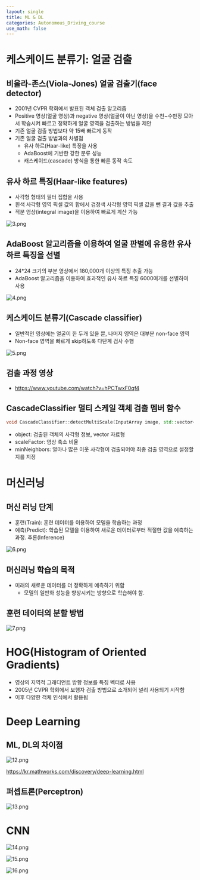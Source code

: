```yaml
---
layout: single
title: ML & DL
categories: Autonomous_Driving_course
use_math: false
---
```


# 케스케이드 분류기: 얼굴 검출
## 비올라-존스(Viola-Jones) 얼굴 검출기(face detector)
* 2001년 CVPR 학회에서 발표된 객체 검출 알고리즘
* Positive 영상(얼굴 영상)과 negative 영상(얼굴이 아닌 영상)을 수천~수만장 모아서 학습시켜 빠르고 정확하게 얼굴 영역을 검출하는 방법을 제안
* 기존 얼굴 검출 방법보다 약 15배 빠르게 동작
* 기존 얼굴 검출 방법과의 차별점   
    * 유사 하르(Haar-like) 특징을 사용
    * AdaBoost에 기반한 강한 분류 성능
    * 캐스케이드(cascade) 방식을 통한 빠른 동작 속도

## 유사 하르 특징(Haar-like features)
* 사각형 형태의 필터 집합을 사용
* 흰색 사각형 영역 픽셀 값의 합에서 검정색 사각형 영역 픽셀 값을 뺀 결과 값을 추출
* 적분 영상(integral image)을 이용하여 빠르게 계산 가능

![3.png](../../../images/Autonomous_Driving/Week7/3.png)
<br>

## AdaBoost 알고리즘을 이용하여 얼굴 판별에 유용한 유사 하르 특징을 선별
* 24*24 크기의 부분 영상에서 180,000개 이상의 특징 추출 가능
* AdaBoost 알고리즘을 이용하여 효과적인 유사 하르 특징 6000여개를 선별하여 사용

![4.png](../../../images/Autonomous_Driving/Week7/4.png)
<br>

## 케스케이드 분류기(Cascade classifier)
* 일반적인 영상에는 얼굴이 한 두개 있을 뿐, 나머지 영역은 대부분 non-face 영역
* Non-face 영역을 빠르게 skip하도록 다단계 검사 수행

![5.png](../../../images/Autonomous_Driving/Week7/5.png)
<br>

## 검출 과정 영상

* https://www.youtube.com/watch?v=hPCTwxF0qf4

## CascadeClassifier 멀티 스케일 객체 검출 멤버 함수

```cpp
void CascadeClassifier::detectMultiScale(InputArray image, std::vector<Rect>& objects, double scaleFacor = 1.1, int minNeighbors = 3, int flags = 0, Size minSize = Size(), Size maxSize = Size());
```

* object: 검출된 객체의 사각형 정보, vector<Rect> 자료형
* scaleFactor: 영상 축소 비율
* minNeighbors: 얼마나 많은 이웃 사각형이 검출되어야 최종 검출 영역으로 설정할지를 지정

# 머신러닝
## 머신 러닝 단계
* 훈련(Train): 훈련 데이터를 이용하여 모델을 학습하는 과정 
* 예측(Predict): 학습된 모델을 이용하여 새로운 데이터로부터 적절한 값을 예측하는 과정. 추론(Inference)

![6.png](../../../images/Autonomous_Driving/Week7/6.png)
<br>

## 머신러닝 학습의 목적
* 미래의 새로운 데이터를 더 정확하게 예측하기 위함
    * 모델의 일반화 성능을 향상시키는 방향으로 학습해야 함.

## 훈련 데이터의 분할 방법

![7.png](../../../images/Autonomous_Driving/Week7/7.png)
<br>

# HOG(Histogram of Oriented Gradients)
* 영상의 지역적 그래디언트 방향 정보를 특징 벡터로 사용
* 2005년 CVPR 학회에서 보행자 검출 방법으로 소개되어 널리 사용되기 시작함
* 이후 다양한 객체 인식에서 활용됨

# Deep Learning
## ML, DL의 차이점

![12.png](../../../images/Autonomous_Driving/Week7/12.png)
<br>

https://kr.mathworks.com/discovery/deep-learning.html

## 퍼셉트론(Perceptron)

![13.png](../../../images/Autonomous_Driving/Week7/13.png)
<br>

# CNN

![14.png](../../../images/Autonomous_Driving/Week7/14.png)
<br>

![15.png](../../../images/Autonomous_Driving/Week7/15.png)
<br>

![16.png](../../../images/Autonomous_Driving/Week7/16.png)
<br>

